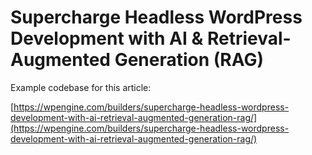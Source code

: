 # Supercharge Headless WordPress Development with AI & Retrieval-Augmented Generation (RAG)

Example codebase for this article:

[https://wpengine.com/builders/supercharge-headless-wordpress-development-with-ai-retrieval-augmented-generation-rag/](https://wpengine.com/builders/supercharge-headless-wordpress-development-with-ai-retrieval-augmented-generation-rag/)
